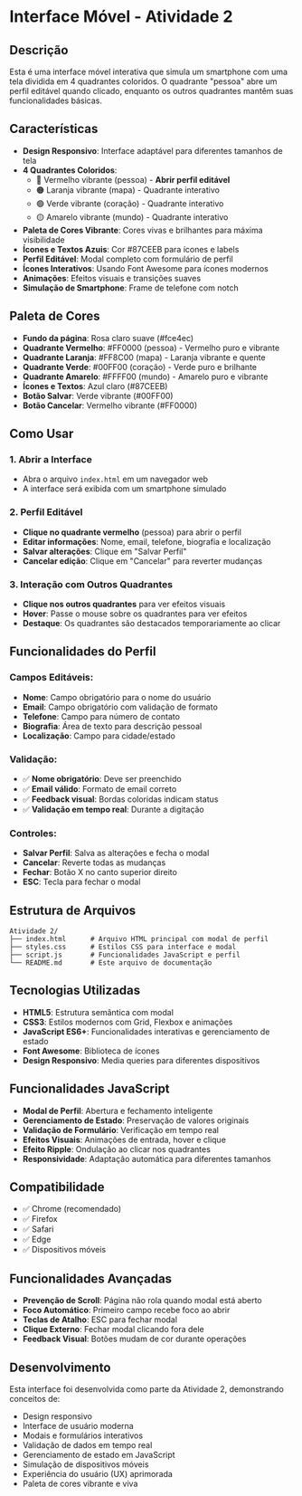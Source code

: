 # Interface Móvel - Atividade 2

## Descrição
Esta é uma interface móvel interativa que simula um smartphone com uma tela dividida em 4 quadrantes coloridos. O quadrante "pessoa" abre um perfil editável quando clicado, enquanto os outros quadrantes mantêm suas funcionalidades básicas.

## Características
- **Design Responsivo**: Interface adaptável para diferentes tamanhos de tela
- **4 Quadrantes Coloridos**: 
  - 🔴 Vermelho vibrante (pessoa) - **Abrir perfil editável**
  - 🟠 Laranja vibrante (mapa) - Quadrante interativo
  - 🟢 Verde vibrante (coração) - Quadrante interativo
  - 🟡 Amarelo vibrante (mundo) - Quadrante interativo
- **Paleta de Cores Vibrante**: Cores vivas e brilhantes para máxima visibilidade
- **Ícones e Textos Azuis**: Cor #87CEEB para ícones e labels
- **Perfil Editável**: Modal completo com formulário de perfil
- **Ícones Interativos**: Usando Font Awesome para ícones modernos
- **Animações**: Efeitos visuais e transições suaves
- **Simulação de Smartphone**: Frame de telefone com notch

## Paleta de Cores
- **Fundo da página**: Rosa claro suave (#fce4ec)
- **Quadrante Vermelho**: #FF0000 (pessoa) - Vermelho puro e vibrante
- **Quadrante Laranja**: #FF8C00 (mapa) - Laranja vibrante e quente
- **Quadrante Verde**: #00FF00 (coração) - Verde puro e brilhante
- **Quadrante Amarelo**: #FFFF00 (mundo) - Amarelo puro e vibrante
- **Ícones e Textos**: Azul claro (#87CEEB)
- **Botão Salvar**: Verde vibrante (#00FF00)
- **Botão Cancelar**: Vermelho vibrante (#FF0000)

## Como Usar

### 1. Abrir a Interface
- Abra o arquivo `index.html` em um navegador web
- A interface será exibida com um smartphone simulado

### 2. Perfil Editável
- **Clique no quadrante vermelho** (pessoa) para abrir o perfil
- **Editar informações**: Nome, email, telefone, biografia e localização
- **Salvar alterações**: Clique em "Salvar Perfil"
- **Cancelar edição**: Clique em "Cancelar" para reverter mudanças

### 3. Interação com Outros Quadrantes
- **Clique nos outros quadrantes** para ver efeitos visuais
- **Hover**: Passe o mouse sobre os quadrantes para ver efeitos
- **Destaque**: Os quadrantes são destacados temporariamente ao clicar

## Funcionalidades do Perfil

### Campos Editáveis:
- **Nome**: Campo obrigatório para o nome do usuário
- **Email**: Campo obrigatório com validação de formato
- **Telefone**: Campo para número de contato
- **Biografia**: Área de texto para descrição pessoal
- **Localização**: Campo para cidade/estado

### Validação:
- ✅ **Nome obrigatório**: Deve ser preenchido
- ✅ **Email válido**: Formato de email correto
- ✅ **Feedback visual**: Bordas coloridas indicam status
- ✅ **Validação em tempo real**: Durante a digitação

### Controles:
- **Salvar Perfil**: Salva as alterações e fecha o modal
- **Cancelar**: Reverte todas as mudanças
- **Fechar**: Botão X no canto superior direito
- **ESC**: Tecla para fechar o modal

## Estrutura de Arquivos
```
Atividade 2/
├── index.html      # Arquivo HTML principal com modal de perfil
├── styles.css      # Estilos CSS para interface e modal
├── script.js       # Funcionalidades JavaScript e perfil
└── README.md       # Este arquivo de documentação
```

## Tecnologias Utilizadas
- **HTML5**: Estrutura semântica com modal
- **CSS3**: Estilos modernos com Grid, Flexbox e animações
- **JavaScript ES6+**: Funcionalidades interativas e gerenciamento de estado
- **Font Awesome**: Biblioteca de ícones
- **Design Responsivo**: Media queries para diferentes dispositivos

## Funcionalidades JavaScript
- **Modal de Perfil**: Abertura e fechamento inteligente
- **Gerenciamento de Estado**: Preservação de valores originais
- **Validação de Formulário**: Verificação em tempo real
- **Efeitos Visuais**: Animações de entrada, hover e clique
- **Efeito Ripple**: Ondulação ao clicar nos quadrantes
- **Responsividade**: Adaptação automática para diferentes tamanhos

## Compatibilidade
- ✅ Chrome (recomendado)
- ✅ Firefox
- ✅ Safari
- ✅ Edge
- ✅ Dispositivos móveis

## Funcionalidades Avançadas
- **Prevenção de Scroll**: Página não rola quando modal está aberto
- **Foco Automático**: Primeiro campo recebe foco ao abrir
- **Teclas de Atalho**: ESC para fechar modal
- **Clique Externo**: Fechar modal clicando fora dele
- **Feedback Visual**: Botões mudam de cor durante operações

## Desenvolvimento
Esta interface foi desenvolvida como parte da Atividade 2, demonstrando conceitos de:
- Design responsivo
- Interface de usuário moderna
- Modais e formulários interativos
- Validação de dados em tempo real
- Gerenciamento de estado em JavaScript
- Simulação de dispositivos móveis
- Experiência do usuário (UX) aprimorada
- Paleta de cores vibrante e viva
